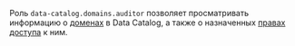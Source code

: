Роль `data-catalog.domains.auditor` позволяет просматривать информацию о [доменах](../../../metadata-hub/concepts/data-catalog.md#domains-and-subdomains) в Data Catalog, а также о назначенных [правах доступа](../../../iam/concepts/access-control/index.md) к ним.
